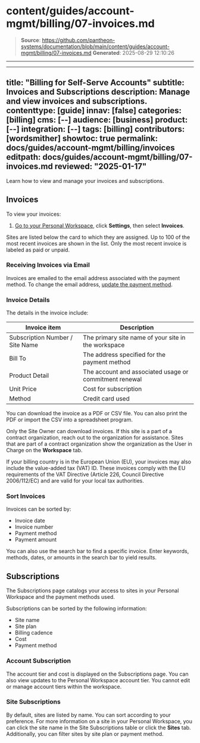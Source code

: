 # content/guides/account-mgmt/billing/07-invoices.md

> **Source**: https://github.com/pantheon-systems/documentation/blob/main/content/guides/account-mgmt/billing/07-invoices.md
> **Generated**: 2025-08-29 12:10:26

---

---
title: "Billing for Self-Serve Accounts"
subtitle: Invoices and Subscriptions
description: Manage and view invoices and subscriptions.
contenttype: [guide]
innav: [false]
categories: [billing]
cms: [--]
audience: [business]
product: [--]
integration: [--]
tags: [billing]
contributors: [wordsmither]
showtoc: true
permalink: docs/guides/account-mgmt/billing/invoices
editpath: docs/guides/account-mgmt/billing/07-invoices.md
reviewed: "2025-01-17"
---

Learn how to view and manage your invoices and subscriptions.

## Invoices

To view your invoices:

1. [Go to your Personal Workspace](/guides/account-mgmt/workspace-sites-teams/workspaces#switch-between-workspaces), click **Settings**, then select **Invoices**.

Sites are listed below the card to which they are assigned. Up to 100 of the most recent invoices are shown in the list. Only the most recent invoice is labeled as paid or unpaid.

### Receiving Invoices via Email

Invoices are emailed to the email address associated with the payment method.  To change the email address, [update the payment method](/guides/account-mgmt/billing/methods#update-personal-payment-method).

### Invoice Details

The details in the invoice include:

|Invoice item| Description|
|------------|------------|
|Subscription Number / Site Name| The primary site name of your site in the workspace|
|Bill To| The address specified for the payment method|
|Product Detail| The account and associated usage or commitment renewal|
|Unit Price| Cost for subscription|
|Method| Credit card used|

You can download the invoice as a PDF or CSV file. You can also print the PDF or import the CSV into a spreadsheet program.

<Alert title="Note" type="info" >

Only the Site Owner can download invoices.  If this site is a part of a contract organization, reach out to the organization for assistance.  Sites that are part of a contract organization show the organization as the User in Charge on the **Workspace** tab.

</Alert>

If your billing country is in the European Union (EU), your invoices may also include the value-added tax (VAT) ID.
These invoices comply with the EU requirements of the VAT Directive (Article 226, Council Directive 2006/112/EC) and are valid for your local tax authorities. 

### Sort Invoices


Invoices can be sorted by:

* Invoice date
* Invoice number
* Payment method
* Payment amount

You can also use the search bar to find a specific invoice. Enter keywords, methods, dates, or amounts in the search bar to yield results.

## Subscriptions

The Subscriptions page catalogs your access to sites in your Personal Workspace and the payment methods used.

Subscriptions can be sorted by the following information:

* Site name
* Site plan
* Billing cadence
* Cost
* Payment method

### Account Subscription

The account tier and cost is displayed on the Subscriptions page. You can also view updates to the Personal Workspace account tier. You cannot edit or manage account tiers within the workspace. 

### Site Subscriptions

By default, sites are listed by name. You can sort according to your preference. For more information on a site in your Personal Workspace, you can click the site name in the Site Subscriptions table or click the **Sites** tab. Additionally, you can filter sites by site plan or payment method.

